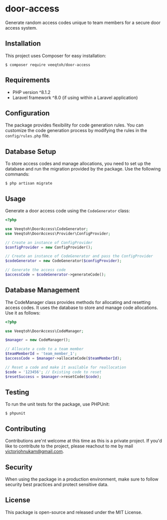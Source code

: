 # door-access
Generate random access codes unique to team members for a secure door access system.

## Installation
This project uses Composer for easy installation:
```
$ composer require veeqtoh/door-access
```

## Requirements
* PHP version ^8.1.2
* Laravel framework ^8.0 (if using within a Laravel application)

## Configuration
The package provides flexibility for code generation rules. You can customize the code generation process by modifying the rules in the `config/rules.php` file.

## Database Setup
To store access codes and manage allocations, you need to set up the database and run the migration provided by the package. Use the following commands:
```
$ php artisan migrate
```

## Usage
Generate a door access code using the `CodeGenerator` class:
```php
<?php

use Veeqtoh\DoorAccess\CodeGenerator;
use Veeqtoh\DoorAccess\Provider\ConfigProvider;

// Create an instance of ConfigProvider
$configProvider = new ConfigProvider();

// Create an instance of CodeGenerator and pass the ConfigProvider
$codeGenerator = new CodeGenerator($configProvider);

// Generate the access code
$accessCode = $codeGenerator->generateCode();
```

## Database Management
The CodeManager class provides methods for allocating and resetting access codes. It uses the database to store and manage code allocations. Use it as follows:
```php
<?php

use Veeqtoh\DoorAccess\CodeManager;

$manager = new CodeManager();

// Allocate a code to a team member
$teamMemberId = 'team_member_1';
$accessCode = $manager->allocateCode($teamMemberId);

// Reset a code and make it available for reallocation
$code = '123456'; // Existing code to reset
$resetSuccess = $manager->resetCode($code);
```

## Testing
To run the unit tests for the package, use PHPUnit:
```
$ phpunit
```

## Contributing

Contributions are'nt welcome at this time as this is a private project. If you'd like to contribute to the project, please reachout to me by mail [victorjohnukam@gmail.com](victorjohnukam@gmail.com).

## Security

When using the package in a production environment, make sure to follow security best practices and protect sensitive data.

## License

This package is open-source and released under the MIT License.
